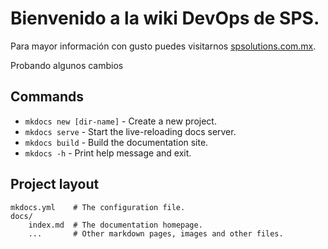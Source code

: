 # Bienvenido a la wiki DevOps de SPS.

Para mayor información con gusto puedes visitarnos [spsolutions.com.mx](https://www.spsolutions.com.mx).

Probando algunos cambios
## Commands

* `mkdocs new [dir-name]` - Create a new project.
* `mkdocs serve` - Start the live-reloading docs server.
* `mkdocs build` - Build the documentation site.
* `mkdocs -h` - Print help message and exit.

## Project layout

    mkdocs.yml    # The configuration file.
    docs/
        index.md  # The documentation homepage.
        ...       # Other markdown pages, images and other files.
